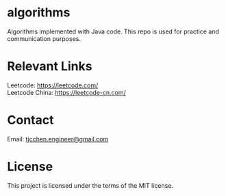 # algorithms
Algorithms implemented with Java code. This repo is used for practice and communication purposes.

# Relevant Links
Leetcode: https://leetcode.com/  
Leetcode China: https://leetcode-cn.com/

# Contact
Email: tjcchen.engineer@gmail.com

# License
This project is licensed under the terms of the MIT license.
